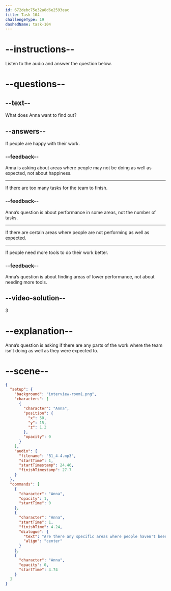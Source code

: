 ```yaml
---
id: 672debc75e32a8d6e2593eac
title: Task 104
challengeType: 19
dashedName: task-104
---
```


<!-- (Audio) Anna: Are there any specific areas where people haven't been performing as expected? -->

# --instructions--

Listen to the audio and answer the question below.

# --questions--

## --text--

What does Anna want to find out?

## --answers--

If people are happy with their work.

### --feedback--

Anna is asking about areas where people may not be doing as well as expected, not about happiness.

---

If there are too many tasks for the team to finish.

### --feedback--

Anna’s question is about performance in some areas, not the number of tasks.

---

If there are certain areas where people are not performing as well as expected.

---

If people need more tools to do their work better.

### --feedback--

Anna’s question is about finding areas of lower performance, not about needing more tools.

## --video-solution--

3

# --explanation--

Anna’s question is asking if there are any parts of the work where the team isn’t doing as well as they were expected to.

# --scene--

```json
{
  "setup": {
    "background": "interview-room1.png",
    "characters": [
      {
        "character": "Anna",
        "position": {
          "x": 50,
          "y": 15,
          "z": 1.2
        },
        "opacity": 0
      }
    ],
    "audio": {
      "filename": "B1_4-4.mp3",
      "startTime": 1,
      "startTimestamp": 24.46,
      "finishTimestamp": 27.7
    }
  },
  "commands": [
    {
      "character": "Anna",
      "opacity": 1,
      "startTime": 0
    },
    {
      "character": "Anna",
      "startTime": 1,
      "finishTime": 4.24,
      "dialogue": {
        "text": "Are there any specific areas where people haven't been performing as expected?",
        "align": "center"
      }
    },
    {
      "character": "Anna",
      "opacity": 0,
      "startTime": 4.74
    }
  ]
}
```
